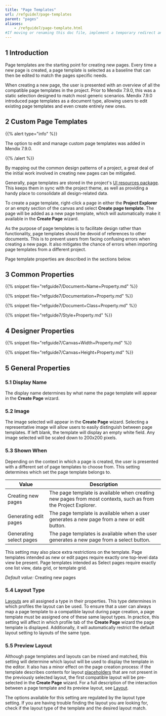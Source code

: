```yaml
---
title: "Page Templates"
url: /refguide7/page-templates
parent: "pages"
aliases:
    - /refguide7/page-template.html
#If moving or renaming this doc file, implement a temporary redirect and let the respective team know they should update the URL in the product. See Mapping to Products for more details.
---
```


## 1 Introduction

Page templates are the starting point for creating new pages. Every time a new page is created, a page template is selected as a baseline that can then be edited to match the pages specific needs. 

When creating a new page, the user is presented with an overview of all the compatible page templates in the project. Prior to Mendix 7.9.0, this was a static selection designed to match most generic scenarios. Mendix 7.9.0 introduced page templates as a document type, allowing users to edit existing page templates and even create entirely new ones.

## 2 Custom Page Templates

{{% alert type="info" %}}

The option to edit and manage custom page templates was added in Mendix 7.9.0.

{{% /alert %}}

By mapping out the common design patterns of a project, a great deal of the initial work involved in creating new pages can be mitigated. 

Generally, page templates are stored in the project's [UI resources package](ui-resources-package). This keeps them in sync with the project theme, as well as providing a handy place to consolidate all design-related data. 

To create a page template, right-click a page in either the **Project Explorer** or an empty section of the canvas and select **Create page template**. The page will be added as a new page template, which will automatically make it available in the **Create Page** wizard.

As the purpose of page templates is to facilitate design rather than functionality, page templates should be devoid of references to other documents. This is to prevent users from facing confusing errors when creating a new page. It also mitigates the chance of errors when importing page templates from a different project.

Page template properties are described in the sections below.

## 3 Common Properties

{{% snippet file="refguide7/Document+Name+Property.md" %}}

{{% snippet file="refguide7/Documentation+Property.md" %}}

{{% snippet file="refguide7/Document+Class+Property.md" %}}

{{% snippet file="refguide7/Style+Property.md" %}}

## 4 Designer Properties

{{% snippet file="refguide7/Canvas+Width+Property.md" %}}

{{% snippet file="refguide7/Canvas+Height+Property.md" %}}

## 5 General Properties

### 5.1 Display Name

The display name determines by what name the page template will appear in the **Create Page** wizard.

### 5.2 Image

The image selected will appear in the **Create Page** wizard. Selecting a representative image will allow users to easily distinguish between page templates. If left blank, the template will display an empty white field. Any image selected will be scaled down to 200x200 pixels.

### 5.3 Shown When

Depending on the context in which a page is created, the user is presented with a different set of page templates to choose from. This setting determines which set the page template belongs to.

Value | Description
--- | ---
Creating new pages | The page template is available when creating new pages from most contexts, such as from the Project Explorer.
Generating edit pages | The page template is available when a user generates a new page from a new or edit button.
Generating select pages | The page templates is available when the user generates a new page from a select button.

This setting may also place extra restrictions on the template. Page templates intended as new or edit pages require exactly one top-level data view be present. Page templates intended as Select pages require exactly one list view, data grid, or template grid. 

*Default value:* Creating new pages

### 5.4 Layout Type

[Layouts](layout) are all assigned a type in their properties. This type determines in which profiles the layout can be used. To ensure that a user can always map a page template to a compatible layout during page creation, a page template must be assigned one of these same layout types. In practice, this setting will affect in which profile tab of the **Create Page** wizard the page template is displayed. Additionally, it will automatically restrict the default layout setting to layouts of the same type.

### 5.5 Preview Layout

Although page templates and layouts can be mixed and matched, this setting will determine which layout will be used to display the template in the editor. It also has a minor effect on the page creation process: if the template describes contents for layout [placeholders](placeholder) that are not present in the previously selected layout, the first compatible layout will be pre-selected in the **Create Page** wizard. For a full description of the interaction between a page template and its preview layout, see [Layout](layout).

The options available for this setting are regulated by the layout type setting. If you are having trouble finding the layout you are looking for, check if the layout type of the template and the desired layout match.
